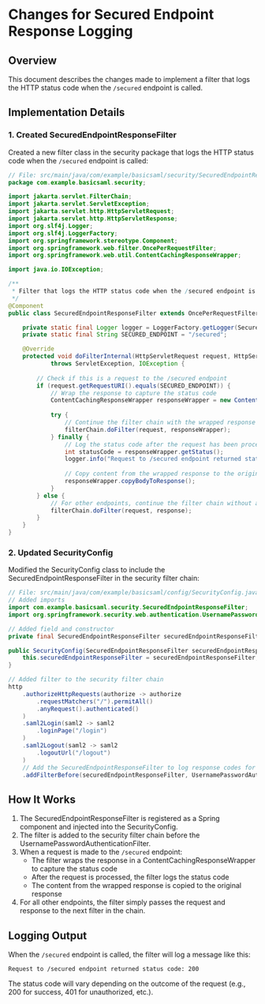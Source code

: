 # Changes for Secured Endpoint Response Logging

## Overview
This document describes the changes made to implement a filter that logs the HTTP status code when the `/secured` endpoint is called.

## Implementation Details

### 1. Created SecuredEndpointResponseFilter

Created a new filter class in the security package that logs the HTTP status code when the `/secured` endpoint is called:

```java
// File: src/main/java/com/example/basicsaml/security/SecuredEndpointResponseFilter.java
package com.example.basicsaml.security;

import jakarta.servlet.FilterChain;
import jakarta.servlet.ServletException;
import jakarta.servlet.http.HttpServletRequest;
import jakarta.servlet.http.HttpServletResponse;
import org.slf4j.Logger;
import org.slf4j.LoggerFactory;
import org.springframework.stereotype.Component;
import org.springframework.web.filter.OncePerRequestFilter;
import org.springframework.web.util.ContentCachingResponseWrapper;

import java.io.IOException;

/**
 * Filter that logs the HTTP status code when the /secured endpoint is called.
 */
@Component
public class SecuredEndpointResponseFilter extends OncePerRequestFilter {

    private static final Logger logger = LoggerFactory.getLogger(SecuredEndpointResponseFilter.class);
    private static final String SECURED_ENDPOINT = "/secured";

    @Override
    protected void doFilterInternal(HttpServletRequest request, HttpServletResponse response, FilterChain filterChain)
            throws ServletException, IOException {
        
        // Check if this is a request to the /secured endpoint
        if (request.getRequestURI().equals(SECURED_ENDPOINT)) {
            // Wrap the response to capture the status code
            ContentCachingResponseWrapper responseWrapper = new ContentCachingResponseWrapper(response);
            
            try {
                // Continue the filter chain with the wrapped response
                filterChain.doFilter(request, responseWrapper);
            } finally {
                // Log the status code after the request has been processed
                int statusCode = responseWrapper.getStatus();
                logger.info("Request to /secured endpoint returned status code: {}", statusCode);
                
                // Copy content from the wrapped response to the original response
                responseWrapper.copyBodyToResponse();
            }
        } else {
            // For other endpoints, continue the filter chain without additional processing
            filterChain.doFilter(request, response);
        }
    }
}
```

### 2. Updated SecurityConfig

Modified the SecurityConfig class to include the SecuredEndpointResponseFilter in the security filter chain:

```java
// File: src/main/java/com/example/basicsaml/config/SecurityConfig.java
// Added imports
import com.example.basicsaml.security.SecuredEndpointResponseFilter;
import org.springframework.security.web.authentication.UsernamePasswordAuthenticationFilter;

// Added field and constructor
private final SecuredEndpointResponseFilter securedEndpointResponseFilter;

public SecurityConfig(SecuredEndpointResponseFilter securedEndpointResponseFilter) {
    this.securedEndpointResponseFilter = securedEndpointResponseFilter;
}

// Added filter to the security filter chain
http
    .authorizeHttpRequests(authorize -> authorize
        .requestMatchers("/").permitAll()
        .anyRequest().authenticated()
    )
    .saml2Login(saml2 -> saml2
        .loginPage("/login")
    )
    .saml2Logout(saml2 -> saml2
        .logoutUrl("/logout")
    )
    // Add the SecuredEndpointResponseFilter to log response codes for /secured endpoint
    .addFilterBefore(securedEndpointResponseFilter, UsernamePasswordAuthenticationFilter.class);
```

## How It Works

1. The SecuredEndpointResponseFilter is registered as a Spring component and injected into the SecurityConfig.
2. The filter is added to the security filter chain before the UsernamePasswordAuthenticationFilter.
3. When a request is made to the `/secured` endpoint:
   - The filter wraps the response in a ContentCachingResponseWrapper to capture the status code
   - After the request is processed, the filter logs the status code
   - The content from the wrapped response is copied to the original response
4. For all other endpoints, the filter simply passes the request and response to the next filter in the chain.

## Logging Output

When the `/secured` endpoint is called, the filter will log a message like this:

```
Request to /secured endpoint returned status code: 200
```

The status code will vary depending on the outcome of the request (e.g., 200 for success, 401 for unauthorized, etc.).